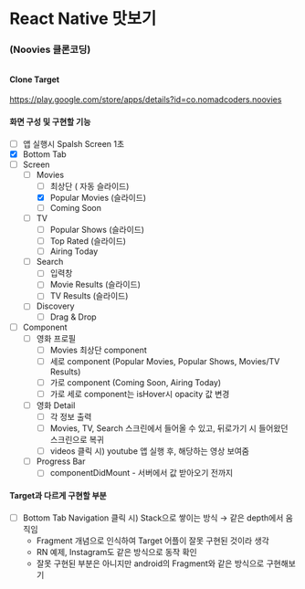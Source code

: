 # React Native 맛보기

### (Noovies 클론코딩)

######

#### Clone Target

https://play.google.com/store/apps/details?id=co.nomadcoders.noovies

#### 화면 구성 및 구현할 기능

- [ ] 앱 실행시 Spalsh Screen 1초
- [x] Bottom Tab
- [ ] Screen
  - [ ] Movies
    - [ ] 최상단 ( 자동 슬라이드)
    - [x] Popular Movies (슬라이드)
    - [ ] Coming Soon
  - [ ] TV
    - [ ] Popular Shows (슬라이드)
    - [ ] Top Rated (슬라이드)
    - [ ] Airing Today
  - [ ] Search
    - [ ] 입력창
    - [ ] Movie Results (슬라이드)
    - [ ] TV Results (슬라이드)
  - [ ] Discovery
    - [ ] Drag & Drop
- [ ] Component
  - [ ] 영화 프로필
    - [ ] Movies 최상단 component
    - [ ] 세로 component (Popular Movies, Popular Shows, Movies/TV Results)
    - [ ] 가로 component (Coming Soon, Airing Today)
    - [ ] 가로 세로 component는 isHover시 opacity 값 변경
  - [ ] 영화 Detail
    - [ ] 각 정보 출력
    - [ ] Movies, TV, Search 스크린에서 들어올 수 있고, 뒤로가기 시 들어왔던 스크린으로 복귀
    - [ ] videos 클릭 시) youtube 앱 실행 후, 해당하는 영상 보여줌
  - [ ] Progress Bar
    - [ ] componentDidMount - 서버에서 값 받아오기 전까지

#### Target과 다르게 구현할 부분

- [ ] Bottom Tab Navigation 클릭 시) Stack으로 쌓이는 방식 → 같은 depth에서 움직임
  - Fragment 개념으로 인식하여 Target 어플이 잘못 구현된 것이라 생각
  - RN 예제, Instagram도 같은 방식으로 동작 확인
  - 잘못 구현된 부분은 아니지만 android의 Fragment와 같은 방식으로 구현해보기
